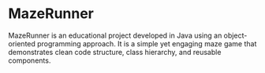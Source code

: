# MazeRunner
MazeRunner is an educational project developed in Java using an object-oriented programming approach. It is a simple yet engaging maze game that demonstrates clean code structure, class hierarchy, and reusable components.
